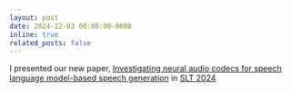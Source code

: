 ```yaml
---
layout: post
date: 2024-12-03 00:00:00-0000
inline: true
related_posts: false
---
```


I presented our new paper, [Investigating neural audio codecs for speech language model-based speech generation](https://arxiv.org/abs/2409.04016) in [SLT 2024](../assets/img/slt2024.jpg)
